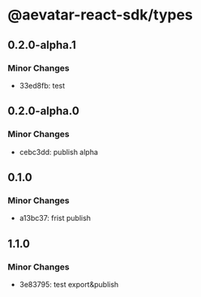 # @aevatar-react-sdk/types

## 0.2.0-alpha.1

### Minor Changes

- 33ed8fb: test

## 0.2.0-alpha.0

### Minor Changes

- cebc3dd: publish alpha

## 0.1.0

### Minor Changes

- a13bc37: frist publish

## 1.1.0

### Minor Changes

- 3e83795: test export&publish
